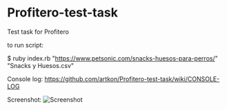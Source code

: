 # Profitero-test-task
Test task for Profitero

to run script:

$ ruby index.rb "https://www.petsonic.com/snacks-huesos-para-perros/" "Snacks y Huesos.csv"

Console log:
https://github.com/artkon/Profitero-test-task/wiki/CONSOLE-LOG

Screenshot:
![Screenshot](https://pp.userapi.com/c850032/v850032799/11e08f/Y-17nv22aAQ.jpg)
